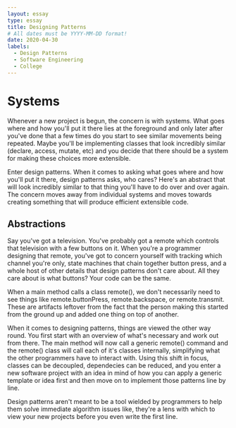 ```yaml
---
layout: essay
type: essay
title: Designing Patterns
# All dates must be YYYY-MM-DD format!
date: 2020-04-30
labels:
  - Design Patterns
  - Software Engineering
  - College
---
```


# Systems
Whenever a new project is begun, the concern is with systems. What goes where and how you'll put it there lies at the foreground and only later after you've done that a few times do you start to see similar movements being repeated. Maybe you'll be implementing classes that look incredibly similar (declare, access, mutate, etc) and you decide that there should be a system for making these choices more extensible. 

Enter design patterns. When it comes to asking what goes where and how you'll put it there, design patterns asks, who cares? Here's an abstract that will look incredibly similar to that thing you'll have to do over and over again. The concern moves away from individual systems and moves towards creating something that will produce efficient extensible code. 

## Abstractions
Say you've got a television. You've probably got a remote which controls that television with a few buttons on it. When you're a programmer designing that remote, you've got to concern yourself with tracking which channel you're only, state machines that chain together button press, and a whole host of other details that design patterns don't care about. All they care about is what buttons? Your code can be the same. 

When a main method calls a class remote(), we don't necessarily need to see things like remote.buttonPress, remote.backspace, or remote.transmit. These are artifacts leftover from the fact that the person making this started from the ground up and added one thing on top of another.

When it comes to designing patterns, things are viewed the other way round. You first start with an overview of what's necessary and work out from there. The main method will now call a generic remote() command and the remote() class will call each of it's classes internally, simplifying what the other programmers have to interact with. Using this shift in focus, classes can be decoupled, dependecies can be reduced, and you enter a new software project with an idea in mind of how you can apply a generic template or idea first and then move on to implement those patterns line by line.

Design patterns aren't meant to be a tool wielded by programmers to help them solve immediate algorithm issues like, they're a lens with which to view your new projects before you even write the first line.
